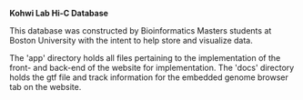 **Kohwi Lab Hi-C Database**

This database was constructed by Bioinformatics Masters students at Boston University with the intent to help store and visualize data.

The 'app' directory holds all files pertaining to the implementation of the front- and back-end of the website for implementation.
The 'docs' directory holds the gtf file and track information for the embedded genome browser tab on the website. 
